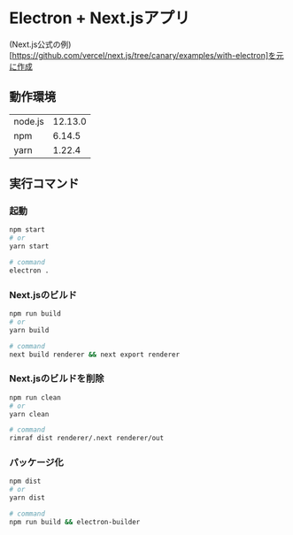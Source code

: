 # Electron + Next.jsアプリ

(Next.js公式の例)[https://github.com/vercel/next.js/tree/canary/examples/with-electron]を元に作成

## 動作環境

|||
|--|--|
|node.js|12.13.0|
|npm|6.14.5|
|yarn|1.22.4|

## 実行コマンド

### 起動

```bash
npm start
# or
yarn start

# command
electron .
```

### Next.jsのビルド

```bash
npm run build
# or
yarn build

# command
next build renderer && next export renderer
```

### Next.jsのビルドを削除

```bash
npm run clean
# or
yarn clean

# command
rimraf dist renderer/.next renderer/out
```

### パッケージ化

```bash
npm dist
# or
yarn dist

# command
npm run build && electron-builder
```
